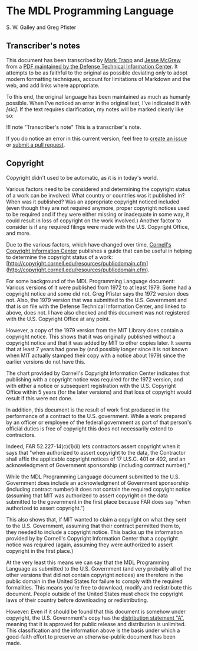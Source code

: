 # The MDL Programming Language

S. W. Galley and Greg Pfister

## Transcriber's notes

This document has been transcribed by [Mark Trapp](https://marktrapp.com) and [Jesse McGrew](https://bitbucket.org/jmcgrew) from a [PDF maintained by the Defense Technical Information Center](http://www.dtic.mil/docs/citations/ADA070930). It attempts to be as faithful to the original as possible deviating only to adopt modern formatting techniques, account for limitations of Markdown and the web, and add links where appropriate.

To this end, the original language has been maintained as much as humanly possible. When I've noticed an error in the original text, I've indicated it with *[sic]*. If the text requires clarification, my notes will be marked clearly like so:

!!! note "Transcriber's note"
    This is a transcriber's note.

If you do notice an error in this current version, feel free to [create an issue](https://github.com/itafroma/mdl-docs/issues) or [submit a pull request](https://github.com/itafroma/mdl-docs/pulls).

## Copyright

Copyright didn't used to be automatic, as it is in today's world.

Various factors need to be considered and determining the copyright status of a work can be involved: What country or countries was it published in? When was it published? Was an appropriate copyright noticed included (even though they are not required anymore, proper copyright notices used to be required and if they were either missing or inadequate in some way, it could result in loss of copyright on the work involved.) Another factor to consider is if any required filings were made with the U.S. Copyright Office, and more.

Due to the various factors, which have changed over time, [Cornell's Copyright Information Center](http://copyright.cornell.edu/) publishes a guide that can be useful in helping to determine the copyright status of a work: [http://copyright.cornell.edu/resources/publicdomain.cfm](http://copyright.cornell.edu/resources/publicdomain.cfm).

For some background of the MDL Programming Language document: Various versions of it were published from 1972 to at least 1979. Some had a copyright notice and some did not. Greg Pfister says the 1972 version does not. Also, the 1979 version that was submitted to the U.S. Government and that is on file with the Defense Technical Information Center, and linked to above, does not. I have also checked and this document was not registered with the U.S. Copyright Office at any point.

However, a copy of the 1979 version from the MIT Library does contain a copyright notice. This shows that it was originally published without a copyright notice and that it was added by MIT to other copies later. It seems that at least 7 years had gone by (and possibly longer since it is not known when MIT actually stamped their copy with a notice about 1979) since the earlier versions do not have this.

The chart provided by Cornell's Copyright Information Center indicates that publishing with a copyright notice was required for the 1972 version, and with either a notice or subsequent registration with the U.S. Copyright Office within 5 years (for the later versions) and that loss of copyright would result if this were not done.

In addition, this document is the result of work first produced in the performance of a contract to the U.S. government. While a work prepared by an officer or employee of the federal government as part of that person's official duties is free of copyright this does not necessarily extend to contractors.

Indeed, FAR 52.227-14(c)(1)(ii) lets contractors assert copyright when it says that "when authorized to assert copyright to the data, the Contractor shall affix the applicable copyright notices of 17 U.S.C. 401 or 402, and an acknowledgment of Government sponsorship (including contract number)."

While the MDL Programming Language document submitted to the U.S. Government does include an acknowledgment of Government sponsorship (including contract number) it does not contain the required copyight notice (assuming that MIT was authorized to assert copyright on the data submitted to the government in the first place because FAR does say "when authorized to assert copyright.")

This also shows that, if MIT wanted to claim a copyright on what they sent to the U.S. Government, assuming that their contract permitted them to, they needed to include a copyright notice. This backs up the information provided by by Cornell's Copyright Information Center that a copyright notice was required (again, assuming they were authorized to assert copyright in the first place.)

At the very least this means we can say that the MDL Programming Language as submitted to the U.S. Government (and very probably all of the other versions that did not contain copyright notices) are therefore in the public domain in the United States for failure to comply with the required formalities. This means you're free to download, modify and redistribute this document. People outside of the United States must check the copyright laws of their country before downloading or redistributing.

However: Even if it should be found that this document is somehow under copyright, the U.S. Government's copy has the [distribution statement "A"](http://www.dtic.mil/dtic/submit/distribution_limitations_and_statements.html), meaning that it is approved for public release and distribution is unlimited. This classification and the information above is the basis under which a good-faith effort to preserve an otherwise-public document has been made.

